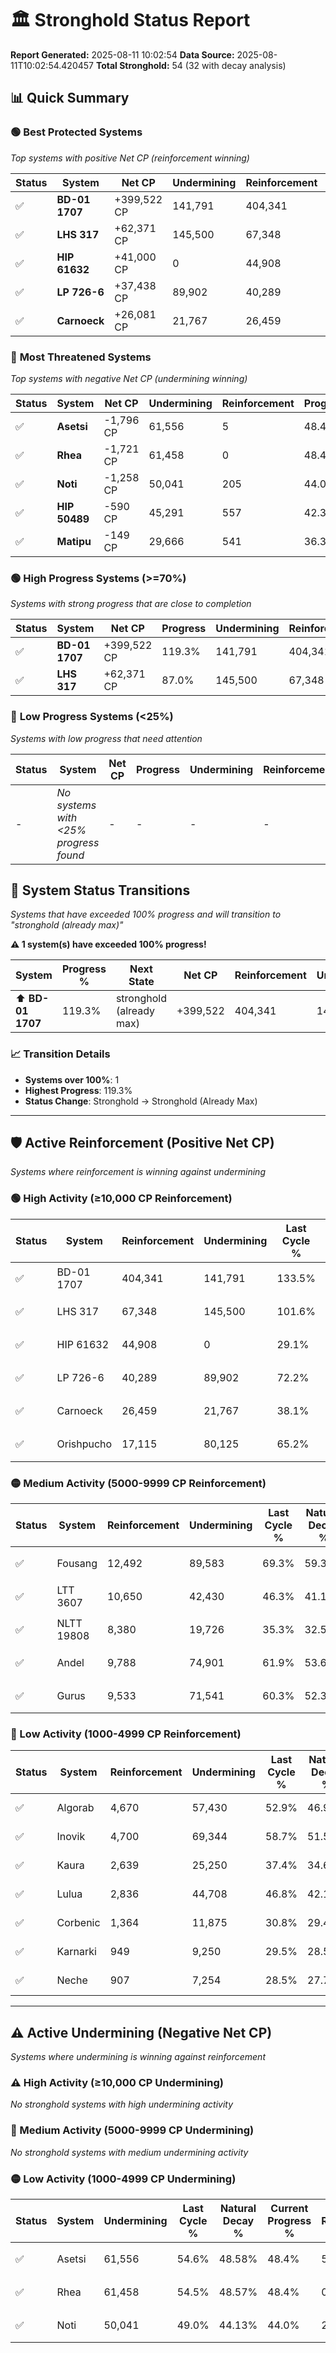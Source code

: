 # 🏛️ Stronghold Status Report

**Report Generated:** 2025-08-11 10:02:54
**Data Source:** 2025-08-11T10:02:54.420457
**Total Stronghold:** 54 (32 with decay analysis)

## 📊 Quick Summary

### 🟢 **Best Protected Systems**
*Top systems with positive Net CP (reinforcement winning)*

| Status | System | Net CP | Undermining | Reinforcement | Progress |
|--------|--------|--------|-------------|---------------|----------|
| ✅ | **BD-01 1707** | +399,522 CP | 141,791 | 404,341 | 119.3% |
| ✅ | **LHS 317** | +62,371 CP | 145,500 | 67,348 | 87.0% |
| ✅ | **HIP 61632** | +41,000 CP | 0 | 44,908 | 29.1% |
| ✅ | **LP 726-6** | +37,438 CP | 89,902 | 40,289 | 63.2% |
| ✅ | **Carnoeck** | +26,081 CP | 21,767 | 26,459 | 35.9% |

### 🔴 **Most Threatened Systems**
*Top systems with negative Net CP (undermining winning)*

| Status | System | Net CP | Undermining | Reinforcement | Progress |
|--------|--------|--------|-------------|---------------|----------|
| ✅ | **Asetsi** | -1,796 CP | 61,556 | 5 | 48.4% |
| ✅ | **Rhea** | -1,721 CP | 61,458 | 0 | 48.4% |
| ✅ | **Noti** | -1,258 CP | 50,041 | 205 | 44.0% |
| ✅ | **HIP 50489** | -590 CP | 45,291 | 557 | 42.3% |
| ✅ | **Matipu** | -149 CP | 29,666 | 541 | 36.3% |

### 🟢 **High Progress Systems (>=70%)**
*Systems with strong progress that are close to completion*

| Status | System | Net CP | Progress | Undermining | Reinforcement |
|--------|--------|--------|----------|-------------|---------------|
| ✅ | **BD-01 1707** | +399,522 CP | 119.3% | 141,791 | 404,341 |
| ✅ | **LHS 317** | +62,371 CP | 87.0% | 145,500 | 67,348 |

### 🔴 **Low Progress Systems (<25%)**
*Systems with low progress that need attention*

| Status | System | Net CP | Progress | Undermining | Reinforcement |
|--------|--------|--------|----------|-------------|---------------|
| - | *No systems with <25% progress found* | - | - | - | - |
## 🔄 System Status Transitions  
*Systems that have exceeded 100% progress and will transition to "stronghold (already max)"*

**⚠️ 1 system(s) have exceeded 100% progress!**

| System | Progress % | Next State | Net CP | Reinforcement | Undermining | 
|--------|------------|-------------|--------|---------------|-------------|
| ⬆️ **BD-01 1707** | 119.3% | stronghold (already max) | +399,522 | 404,341 | 141,791 |

### 📈 Transition Details
- **Systems over 100%**: 1
- **Highest Progress**: 119.3%
- **Status Change**: Stronghold → Stronghold (Already Max)

---

## 🛡️ Active Reinforcement (Positive Net CP)
*Systems where reinforcement is winning against undermining*

### 🟢 High Activity (≥10,000 CP Reinforcement)

| Status | System | Reinforcement | Undermining | Last Cycle % | Natural Decay % | Current Progress % | Current CP | Net CP | Activity |
|--------|--------|---------------|-------------|--------------|-----------------|-------------------|------------|--------|----------|
| ✅ | BD-01 1707 | 404,341 | 141,791 | 133.5% | 79.35% | 119.3% | 1,193,000 | +399,522 | 🟢 High Reinforcement |
| ✅ | LHS 317 | 67,348 | 145,500 | 101.6% | 80.76% | 87.0% | 870,000 | +62,371 | 🟢 High Reinforcement |
| ✅ | HIP 61632 | 44,908 | 0 | 29.1% | 25.00% | 29.1% | 291,000 | +41,000 | 🟢 High Reinforcement |
| ✅ | LP 726-6 | 40,289 | 89,902 | 72.2% | 59.46% | 63.2% | 632,000 | +37,438 | 🟢 High Reinforcement |
| ✅ | Carnoeck | 26,459 | 21,767 | 38.1% | 33.29% | 35.9% | 359,000 | +26,081 | 🟢 High Reinforcement |
| ✅ | Orishpucho | 17,115 | 80,125 | 65.2% | 55.73% | 57.2% | 572,000 | +14,692 | 🟢 High Reinforcement |

### 🟡 Medium Activity (5000-9999 CP Reinforcement)

| Status | System | Reinforcement | Undermining | Last Cycle % | Natural Decay % | Current Progress % | Current CP | Net CP | Activity |
|--------|--------|---------------|-------------|--------------|-----------------|-------------------|------------|--------|----------|
| ✅ | Fousang | 12,492 | 89,583 | 69.3% | 59.33% | 60.3% | 603,000 | +9,655 | 🟡 Medium Reinforcement |
| ✅ | LTT 3607 | 10,650 | 42,430 | 46.3% | 41.16% | 42.1% | 421,000 | +9,364 | 🟡 Medium Reinforcement |
| ✅ | NLTT 19808 | 8,380 | 19,726 | 35.3% | 32.50% | 33.3% | 332,999 | +8,044 | 🟡 Medium Reinforcement |
| ✅ | Andel | 9,788 | 74,901 | 61.9% | 53.66% | 54.4% | 544,000 | +7,394 | 🟡 Medium Reinforcement |
| ✅ | Gurus | 9,533 | 71,541 | 60.3% | 52.37% | 53.1% | 531,000 | +7,268 | 🟡 Medium Reinforcement |

### 🔴 Low Activity (1000-4999 CP Reinforcement)

| Status | System | Reinforcement | Undermining | Last Cycle % | Natural Decay % | Current Progress % | Current CP | Net CP | Activity |
|--------|--------|---------------|-------------|--------------|-----------------|-------------------|------------|--------|----------|
| ✅ | Algorab | 4,670 | 57,430 | 52.9% | 46.92% | 47.2% | 472,000 | +2,824 | 🔵 Low Reinforcement |
| ✅ | Inovik | 4,700 | 69,344 | 58.7% | 51.54% | 51.8% | 518,000 | +2,553 | 🔵 Low Reinforcement |
| ✅ | Kaura | 2,639 | 25,250 | 37.4% | 34.68% | 34.9% | 349,000 | +2,249 | 🔵 Low Reinforcement |
| ✅ | Lulua | 2,836 | 44,708 | 46.8% | 42.13% | 42.3% | 423,000 | +1,698 | 🔵 Low Reinforcement |
| ✅ | Corbenic | 1,364 | 11,875 | 30.8% | 29.47% | 29.6% | 296,000 | +1,289 | 🔵 Low Reinforcement |
| ✅ | Karnarki | 949 | 9,250 | 29.5% | 28.50% | 28.6% | 286,000 | +1,049 | 🔵 Low Reinforcement |
| ✅ | Neche | 907 | 7,254 | 28.5% | 27.70% | 27.8% | 278,000 | +1,007 | 🔵 Low Reinforcement |


---

## ⚠️ Active Undermining (Negative Net CP)
*Systems where undermining is winning against reinforcement*

### ⚠️ High Activity (≥10,000 CP Undermining)

*No stronghold systems with high undermining activity*

### 🔶 Medium Activity (5000-9999 CP Undermining)

*No stronghold systems with medium undermining activity*

### 🟡 Low Activity (1000-4999 CP Undermining)

| Status | System | Undermining | Last Cycle % | Natural Decay % | Current Progress % | Reinforcement | Current CP | Net CP | Activity |
|--------|--------|-------------|--------------|-----------------|-------------------|---------------|------------|--------|----------|
| ✅ | Asetsi | 61,556 | 54.6% | 48.58% | 48.4% | 5 | 484,000 | -1,796 | 🟡 Low Undermining |
| ✅ | Rhea | 61,458 | 54.5% | 48.57% | 48.4% | 0 | 484,000 | -1,721 | 🟡 Low Undermining |
| ✅ | Noti | 50,041 | 49.0% | 44.13% | 44.0% | 205 | 440,000 | -1,258 | 🟡 Low Undermining |

